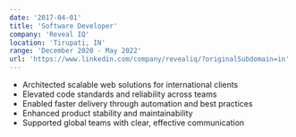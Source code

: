 ```yaml
---
date: '2017-04-01'
title: 'Software Developer'
company: 'Reveal IQ'
location: 'Tirupati, IN'
range: 'December 2020 - May 2022'
url: 'https://www.linkedin.com/company/revealiq/?originalSubdomain=in'
---
```


- Architected scalable web solutions for international clients
- Elevated code standards and reliability across teams
- Enabled faster delivery through automation and best practices
- Enhanced product stability and maintainability
- Supported global teams with clear, effective communication

